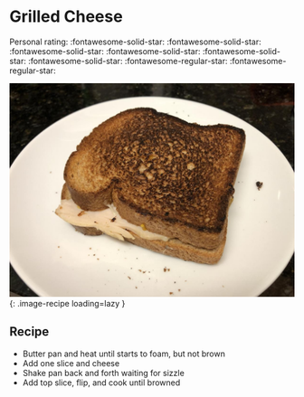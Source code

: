 # Grilled Cheese

<!-- {cts} rating=3; (User can specify rating on scale of 1-5) -->

Personal rating: :fontawesome-solid-star: :fontawesome-solid-star: :fontawesome-solid-star: :fontawesome-solid-star: :fontawesome-solid-star: :fontawesome-solid-star: :fontawesome-regular-star: :fontawesome-regular-star:

<!-- {cte} -->

<!-- {cts} name_image=grilled_cheese.jpeg; (User can specify image name) -->

![grilled_cheese.jpeg](./grilled_cheese.jpeg){: .image-recipe loading=lazy }

<!-- {cte} -->

## Recipe

* Butter pan and heat until starts to foam, but not brown
* Add one slice and cheese
* Shake pan back and forth waiting for sizzle
* Add top slice, flip, and cook until browned
